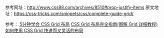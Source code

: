 参考网址：http://www.css88.com/archives/8510#prop-justify-items
原文地址：https://css-tricks.com/snippets/css/complete-guide-grid/

参考：
[5分钟学会 CSS Grid 布局](http://www.css88.com/archives/8506)
[CSS Grid 布局完全指南(图解 Grid 详细教程)](http://www.css88.com/archives/8510)
[如何使用 CSS Grid 快速而又灵活的布局](http://www.css88.com/archives/8512)